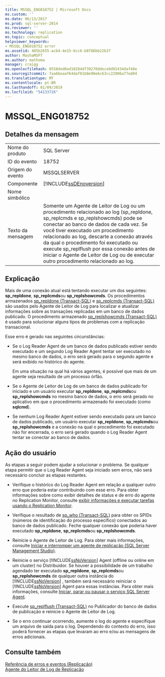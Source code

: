 ```yaml
---
title: MSSQL_ENG018752 | Microsoft Docs
ms.custom: ''
ms.date: 06/13/2017
ms.prod: sql-server-2014
ms.reviewer: ''
ms.technology: replication
ms.topic: conceptual
helpviewer_keywords:
- MSSQL_ENG018752 error
ms.assetid: 405b2655-acb4-4e15-bcc6-b8f86bb22b37
author: MashaMSFT
ms.author: mathoma
manager: craigg
ms.openlocfilehash: 0558ded6ed10284df39270ddeca9d92434daf40e
ms.sourcegitcommit: 7aa6beaaf64daf01b0e98e6c63cc22906a77ed04
ms.translationtype: MT
ms.contentlocale: pt-BR
ms.lasthandoff: 01/09/2019
ms.locfileid: "54133726"
---
```

# <a name="mssqleng018752"></a>MSSQL_ENG018752
    
## <a name="message-details"></a>Detalhes da mensagem  
  
|||  
|-|-|  
|Nome do produto|SQL Server|  
|ID do evento|18752|  
|Origem do evento|MSSQLSERVER|  
|Componente|[!INCLUDE[ssDEnoversion](../../includes/ssdenoversion-md.md)]|  
|Nome simbólico||  
|Texto da mensagem|Somente um Agente de Leitor de Log ou um procedimento relacionado ao log (sp_repldone, sp_replcmds e sp_replshowcmds) pode se conectar ao banco de dados de cada vez. Se você tiver executado um procedimento relacionado ao log, descarte a conexão através da qual o procedimento foi executado ou execute sp_replflush por essa conexão antes de iniciar o Agente de Leitor de Log ou de executar outro procedimento relacionado ao log.|  
  
## <a name="explanation"></a>Explicação  
 Mais de uma conexão atual está tentando executar um dos seguintes: **sp_repldone**, **sp_replcmds**ou **sp_replshowcmds**. Os procedimentos armazenados [sp_repldone &#40;Transact-SQL&#41;](/sql/relational-databases/system-stored-procedures/sp-repldone-transact-sql) e [sp_replcmds &#40;Transact-SQL&#41;](/sql/relational-databases/system-stored-procedures/sp-replcmds-transact-sql) são usados pelo Agente de Leitor de Log para localizar e atualizar informações sobre as transações replicadas em um banco de dados publicado. O procedimento armazenado [sp_replshowcmds &#40;Transact-SQL&#41;](/sql/relational-databases/system-stored-procedures/sp-replshowcmds-transact-sql) é usado para solucionar alguns tipos de problemas com a replicação transacional.  
  
 Esse erro é gerado nas seguintes circunstâncias:  
  
-   Se o Log Reader Agent de um banco de dados publicado estiver sendo executado e um segundo Log Reader Agent tentar ser executado no mesmo banco de dados, o erro será gerado para o segundo agente e será exibido no histórico do agente.  
  
     Em uma situação na qual há vários agentes, é possível que mais de um agente seja resultado de um processo órfão.  
  
-   Se o Agente de Leitor de Log de um banco de dados publicado for iniciado e um usuário executar **sp_repldone**, **sp_replcmds**ou **sp_replshowcmds** no mesmo banco de dados, o erro será gerado no aplicativo em que o procedimento armazenado foi executado (como **sqlcmd**).  
  
-   Se nenhum Log Reader Agent estiver sendo executado para um banco de dados publicado, um usuário executar **sp_repldone**, **sp_replcmds**ou **sp_replshowcmds** e a conexão na qual o procedimento foi executado não for encerrada, o erro será gerado quando o Log Reader Agent tentar se conectar ao banco de dados.  
  
## <a name="user-action"></a>Ação do usuário  
 As etapas a seguir podem ajudar a solucionar o problema. Se qualquer etapa permitir que o Log Reader Agent seja iniciado sem erros, não será necessário concluir as etapas restantes.  
  
-   Verifique o histórico do Log Reader Agent em relação a qualquer outro erro que poderia estar contribuindo com esse erro. Para obter informações sobre como exibir detalhes de status e de erro do agente no Replication Monitor, consulte [exibir informações e executar tarefas usando o Replication Monitor](monitor/view-information-and-perform-tasks-replication-monitor.md).  
  
-   Verifique o resultado de [sp_who &#40;Transact-SQL&#41;](/sql/relational-databases/system-stored-procedures/sp-who-transact-sql) para obter os SPIDs (números de identificação do processo específico) conectados ao banco de dados publicado. Feche qualquer conexão que poderia haver executado **sp_repldone**, **sp_replcmds**ou **sp_replshowcmds**.  
  
-   Reinicie o Agente de Leitor de Log. Para obter mais informações, consulte [Iniciar e interromper um agente de replicação &#40;SQL Server Management Studio&#41;](agents/start-and-stop-a-replication-agent-sql-server-management-studio.md).  
  
-   Reinicie o serviço [!INCLUDE[ssNoVersion](../../includes/ssnoversion-md.md)] Agent (offline ou online em um cluster) no Distribuidor. Se houver a possibilidade de um trabalho agendado ter executado **sp_repldone**, **sp_replcmds**ou **sp_replshowcmds** de qualquer outra instância do [!INCLUDE[ssNoVersion](../../includes/ssnoversion-md.md)] , também será necessário reiniciar o [!INCLUDE[ssNoVersion](../../includes/ssnoversion-md.md)] Agent para essas instâncias. Para obter mais informações, consulte [Iniciar, parar ou pausar o serviço SQL Server Agent](../../ssms/agent/start-stop-or-pause-the-sql-server-agent-service.md).  
  
-   Execute [sp_replflush &#40;Transact-SQL&#41;](/sql/relational-databases/system-stored-procedures/sp-replflush-transact-sql) no Publicador do banco de dados de publicação e reinicie o Agente de Leitor de Log.  
  
-   Se o erro continuar ocorrendo, aumente o log do agente e especifique um arquivo de saída para o log. Dependendo do contexto do erro, isso poderá fornecer as etapas que levaram ao erro e/ou as mensagens de erros adicionais.  
  
## <a name="see-also"></a>Consulte também  
 [Referência de erros e eventos &#40;Replicação&#41;](errors-and-events-reference-replication.md)   
 [Agente do Leitor de Log de Replicação](agents/replication-log-reader-agent.md)  
  
  
